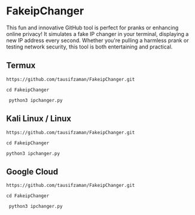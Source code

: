 # FakeipChanger
This fun and innovative GitHub tool is perfect for pranks or enhancing online privacy! It simulates a fake IP changer in your terminal, displaying a new IP address every second. Whether you're pulling a harmless prank or testing network security, this tool is both entertaining and practical.

## Termux
```
https://github.com/tausifzaman/FakeipChanger.git 
```
```
cd FakeipChanger
```
```
 python3 ipchanger.py
```

## Kali Linux / Linux
```
https://github.com/tausifzaman/FakeipChanger.git 
```
```
cd FakeipChanger
```
```
python3 ipchanger.py
```

## Google Cloud
```
https://github.com/tausifzaman/FakeipChanger.git 
```
```
cd FakeipChanger
```
```
 python3 ipchanger.py
```
